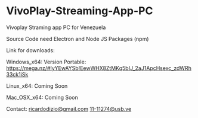 # VivoPlay-Streaming-App-PC

Vivoplay Straming app PC for Venezuela

Source Code need Electron and Node JS Packages (npm)

Link for downloads:

Windows_x64: Version Portable: https://mega.nz/#!yYEwAYSb!EewWHX8ZtMKq5bIJ_2aJ1ApcHsexc_zdWRh33ck1iSk

Linux_x64: Coming Soon

Mac_OSX_x64: Coming Soon

Contact: ricardodizio@gmail.com
         11-11274@usb.ve
